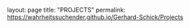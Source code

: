 layout: page
title: "PROJECTS"
permalink: https://wahrheitssuchender.github.io/Gerhard-Schick/Projects
